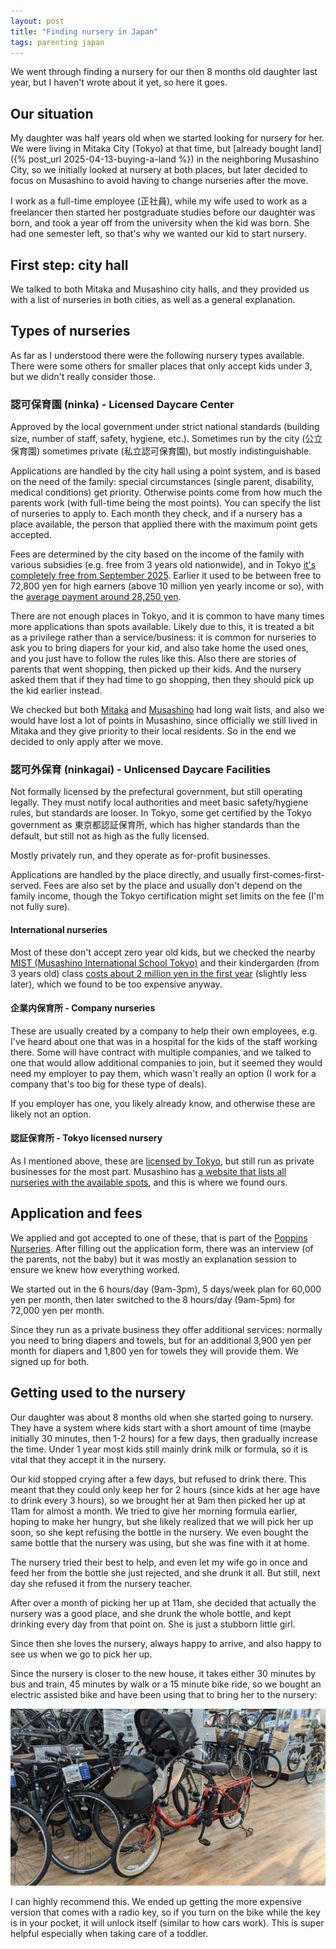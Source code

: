 ```yaml
---
layout: post
title: "Finding nursery in Japan"
tags: parenting japan
---
```


We went through finding a nursery for our then 8 months old daughter last year, but I haven't wrote about it yet, so here it goes.

<!--break-->

## Our situation

My daughter was half years old when we started looking for nursery for her. We were living in Mitaka City (Tokyo) at that time, but [already bought land]({% post_url 2025-04-13-buying-a-land %}) in the neighboring Musashino City, so we initially looked at nursery at both places, but later decided to focus on Musashino to avoid having to change nurseries after the move.

I work as a full-time employee (正社員), while my wife used to work as a freelancer then started her postgraduate studies before our daughter was born, and took a year off from the university when the kid was born. She had one semester left, so that's why we wanted our kid to start nursery.

## First step: city hall

We talked to both Mitaka and Musashino city halls, and they provided us with a list of nurseries in both cities, as well as a general explanation.

## Types of nurseries

As far as I understood there were the following nursery types available. There were some others for smaller places that only accept kids under 3, but we didn't really consider those.

### 認可保育園 (ninka) - Licensed Daycare Center

Approved by the local government under strict national standards (building size, number of staff, safety, hygiene, etc.). Sometimes run by the city (公立保育園) sometimes private (私立認可保育園), but mostly indistinguishable.

Applications are handled by the city hall using a point system, and is based on the need of the family: special circumstances (single parent, disability, medical conditions) get priority. Otherwise points come from how much the parents work (with full-time being the most points). You can specify the list of nurseries to apply to. Each month they check, and if a nursery has a place available, the person that applied there with the maximum point gets accepted.

Fees are determined by the city based on the income of the family with various subsidies (e.g. free from 3 years old nationwide), and in Tokyo [it's completely free from September 2025](https://mainichi.jp/english/articles/20241211/p2a/00m/0na/010000c). Earlier it used to be between free to 72,800 yen for high earners (above 10 million yen yearly income or so), with the [average payment around 28,250 yen](https://www.hokatsunomikata.com/fee_infos/654).

There are not enough places in Tokyo, and it is common to have many times more applications than spots available. Likely due to this, it is treated a bit as a privilege rather than a service/business: it is common for nurseries to ask you to bring diapers for your kid, and also take home the used ones, and you just have to follow the rules like this. Also there are stories of parents that went shopping, then picked up their kids. And the nursery asked them that if they had time to go shopping, then they should pick up the kid earlier instead.

We checked but both [Mitaka](https://withbaby.jp/live/mitakakosodate/nurseryschool) and [Musashino](https://www.city.musashino.lg.jp/shussan_kodomo_kyoiku/kodomo_kosodate/hoikuen_yochien_kodomoen/ninkahoikusho_chiikihoikujigyo/ichiran/index.html) had long wait lists, and also we would have lost a lot of points in Musashino, since officially we still lived in Mitaka and they give priority to their local residents. So in the end we decided to only apply after we move.

### 認可外保育 (ninkagai) - Unlicensed Daycare Facilities

Not formally licensed by the prefectural government, but still operating legally. They must notify local authorities and meet basic safety/hygiene rules, but standards are looser. In Tokyo, some get certified by the Tokyo government as 東京都認証保育所, which has higher standards than the default, but still not as high as the fully licensed.

Mostly privately run, and they operate as for-profit businesses.

Applications are handled by the place directly, and usually first-comes-first-served. Fees are also set by the place and usually don't depend on the family income, though the Tokyo certification might set limits on the fee (I'm not fully sure).

#### International nurseries

Most of these don't accept zero year old kids, but we checked the nearby [MIST (Musashino International School Tokyo)](https://mist.school/) and their kindergarden (from 3 years old) class [costs about 2 million yen in the first year](https://mist.school/admissions/tuition-and-fees) (slightly less later), which we found to be too expensive anyway.

#### 企業内保育所 - Company nurseries

These are usually created by a company to help their own employees, e.g. I've heard about one that was in a hospital for the kids of the staff working there. Some will have contract with multiple companies, and we talked to one that would allow additional companies to join, but it seemed they would need my employer to pay them, which wasn't really an option (I work for a company that's too big for these type of deals).

If you employer has one, you likely already know, and otherwise these are likely not an option.

#### 認証保育所 - Tokyo licensed nursery

As I mentioned above, these are [licensed by Tokyo](https://www.fukushi.metro.tokyo.lg.jp/kodomo/hoiku/ninsyo), but still run as private businesses for the most part. Musashino has [a website that lists all nurseries with the available spots](https://musashino.city-hc.jp/nursery/availabilities/%E8%AA%8D%E8%A8%BC%E4%BF%9D%E8%82%B2%E6%89%80), and this is where we found ours.

## Application and fees

We applied and got accepted to one of these, that is part of the [Poppins Nurseries](https://www.poppins.co.jp/educare/service/nursery-school/). After filling out the application form, there was an interview (of the parents, not the baby) but it was mostly an explanation session to ensure we knew how everything worked.

We started out in the 6 hours/day (9am-3pm), 5 days/week plan for 60,000 yen per month, then later switched to the 8 hours/day (9am-5pm) for 72,000 yen per month. 

Since they run as a private business they offer additional services: normally you need to bring diapers and towels, but for an additional 3,900 yen per month for diapers and 1,800 yen for towels they will provide them. We signed up for both.

## Getting used to the nursery

Our daughter was about 8 months old when she started going to nursery. They have a system where kids start with a short amount of time (maybe initially 30 minutes, then 1-2 hours) for a few days, then gradually increase the time. Under 1 year most kids still mainly drink milk or formula, so it is vital that they accept it in the nursery.

Our kid stopped crying after a few days, but refused to drink there. This meant that they could only keep her for 2 hours (since kids at her age have to drink every 3 hours), so we brought her at 9am then picked her up at 11am for almost a month. We tried to give her morning formula earlier, hoping to make her hungry, but she likely realized that we will pick her up soon, so she kept refusing the bottle in the nursery. We even bought the same bottle that the nursery was using, but she was fine with it at home.

The nursery tried their best to help, and even let my wife go in once and feed her from the bottle she just rejected, and she drunk it all. But still, next day she refused it from the nursery teacher.

After over a month of picking her up at 11am, she decided that actually the nursery was a good place, and she drunk the whole bottle, and kept drinking every day from that point on. She is just a stubborn little girl.

Since then she loves the nursery, always happy to arrive, and also happy to see us when we go to pick her up.

Since the nursery is closer to the new house, it takes either 30 minutes by bus and train, 45 minutes by walk or a 15 minute bike ride, so we bought an electric assisted bike and have been using that to bring her to the nursery:

![Panasonic Gyutto - the bike we bought](/assets/2025-09-20-finding-nursery/gyutto.jpg)

I can highly recommend this. We ended up getting the more expensive version that comes with a radio key, so if you turn on the bike while the key is in your pocket, it will unlock itself (similar to how cars work). This is super helpful especially when taking care of a toddler.
